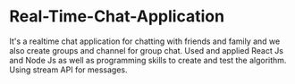 # Real-Time-Chat-Application
It's a realtime chat application for chatting with friends and family and we also create groups and channel for group chat. Used and applied React Js and Node Js as well as programming skills to create and test the algorithm. Using stream API for messages.
